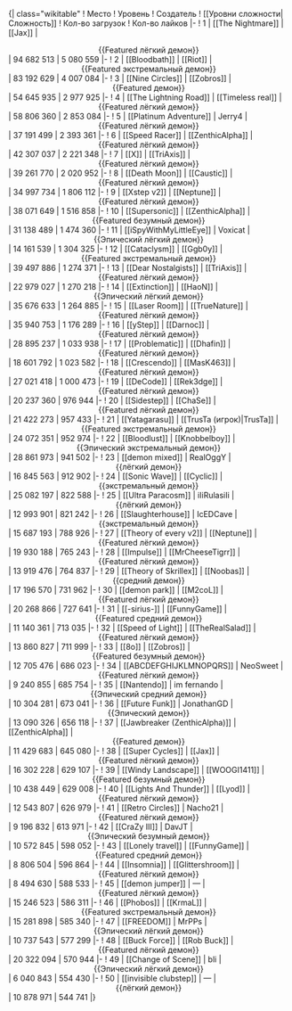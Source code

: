 {| class="wikitable"
! Место
! Уровень
! Создатель
! [[Уровни сложности|Сложность]]
! Кол-во загрузок
! Кол-во лайков
|-
! 1
| [[The Nightmare]]
| [[Jax]]
| <center>{{Featured лёгкий демон}}</center>
| 94 682 513
| 5 080 559
|-
! 2
| [[Bloodbath]]
| [[Riot]]
| <center>{{Featured экстремальный демон}}</center>
| 83 192 629
| 4 007 084
|-
! 3
| [[Nine Circles]]
| [[Zobros]]
| <center>{{Featured демон}}</center>
| 54 645 935
| 2 977 925
|-
! 4
| [[The Lightning Road]]
| [[Timeless real]]
| <center>{{Featured лёгкий демон}}</center>
| 58 806 360
| 2 853 084
|-
! 5
| [[Platinum Adventure]]
| Jerry4
| <center>{{Featured лёгкий демон}}</center>
| 37 191 499
| 2 393 361
|-
! 6
| [[Speed Racer]]
| [[ZenthicAlpha]]
| <center>{{Featured лёгкий демон}}</center>
| 42 307 037
| 2 221 348
|-
! 7
| [[X]]
| [[TriAxis]]
| <center>{{Featured лёгкий демон}}</center>
| 39 261 770
| 2 020 952
|-
! 8
| [[Death Moon]]
| [[Caustic]]
| <center>{{Featured лёгкий демон}}</center>
| 34 997 734
| 1 806 112
|-
! 9
| [[Xstep v2]]
| [[Neptune]]
| <center>{{Featured лёгкий демон}}</center>
| 38 071 649
| 1 516 858
|-
! 10
| [[Supersonic]]
| [[ZenthicAlpha]]
| <center>{{Featured безумный демон}}</center>
| 31 138 489
| 1 474 360
|-
! 11
| [[iSpyWithMyLittleEye]]
| Voxicat
| <center>{{Эпический лёгкий демон}}</center>
| 14 161 539
| 1 304 325
|-
! 12
| [[Cataclysm]]
| [[Ggb0y]]
| <center>{{Featured экстремальный демон}}</center>
| 39 497 886
| 1 274 371
|-
! 13
| [[Dear Nostalgists]]
| [[TriAxis]]
| <center>{{Featured лёгкий демон}}</center>
| 22 979 027
| 1 270 218
|-
! 14
| [[Extinction]]
| [[HaoN]]
| <center>{{Эпический лёгкий демон}}</center>
| 35 676 633
| 1 264 885
|-
! 15
| [[Laser Room]]
| [[TrueNature]]
| <center>{{Featured лёгкий демон}}</center>
| 35 940 753
| 1 176 289
|-
! 16
| [[yStep]]
| [[Darnoc]]
| <center>{{Featured лёгкий демон}}</center>
| 28 895 237
| 1 033 938
|-
! 17
| [[Problematic]]
| [[Dhafin]]
| <center>{{Featured лёгкий демон}}</center>
| 18 601 792
| 1 023 582
|-
! 18
| [[Crescendo]]
| [[MasK463]]
| <center>{{Featured лёгкий демон}}</center>
| 27 021 418
| 1 000 473
|-
! 19
| [[DeCode]]
| [[Rek3dge]]
| <center>{{Featured лёгкий демон}}</center>
| 20 237 360
| 976 944
|-
! 20
| [[Sidestep]]
| [[ChaSe]]
| <center>{{Featured лёгкий демон}}</center>
| 21 422 273
| 957 433
|-
! 21
| [[Yatagarasu]]
| [[TrusTa (игрок)|TrusTa]]
| <center>{{Featured экстремальный демон}}</center>
| 24 072 351
| 952 974
|-
! 22
| [[Bloodlust]]
| [[Knobbelboy]]
| <center>{{Эпический экстремальный демон}}</center>
| 28 861 973
| 941 502
|-
! 23
| [[demon mixed]]
| RealOggY
| <center>{{лёгкий демон}}</center>
| 16 845 563
| 912 902
|-
! 24
| [[Sonic Wave]]
| [[Cyclic]]
| <center>{{экстремальный демон}}</center>
| 25 082 197
| 822 588
|-
! 25
| [[Ultra Paracosm]]
| iIiRulasiIi
| <center>{{лёгкий демон}}</center>
| 12 993 901
| 821 242
|-
! 26
| [[Slaughterhouse]]
| IcEDCave
| <center>{{экстремальный демон}}</center>
| 15 687 193
| 788 926
|-
! 27
| [[Theory of every v2]]
| [[Neptune]]
| <center>{{Featured лёгкий демон}}</center>
| 19 930 188
| 765 243
|-
! 28
| [[Impulse]]
| [[MrCheeseTigrr]]
| <center>{{Featured лёгкий демон}}</center>
| 13 919 476
| 764 837
|-
! 29
| [[Theory of Skrillex]]
| [[Noobas]]
| <center>{{средний демон}}</center>
| 17 196 570
| 731 962
|-
! 30
| [[demon park]]
| [[M2coL]]
| <center>{{Featured лёгкий демон}}</center>
| 20 268 866
| 727 641
|-
! 31
| [[-sirius-]]
| [[FunnyGame]]
| <center>{{Featured средний демон}}</center>
| 11 140 361
| 713 035
|-
! 32
| [[Speed of Light]]
| [[TheRealSalad]]
| <center>{{Featured лёгкий демон}}</center>
| 13 860 827
| 711 999
|-
! 33
| [[8o]]
| [[Zobros]]
| <center>{{Featured безумный демон}}</center>
| 12 705 476
| 686 023
|-
! 34
| [[ABCDEFGHIJKLMNOPQRS]]
| NeoSweet
| <center>{{Featured лёгкий демон}}</center>
| 9 240 855
| 685 754
|-
! 35
| [[Nantendo]]
| im fernando
| <center>{{Эпический средний демон}}</center>
| 10 304 281
| 673 041
|-
! 36
| [[Future Funk]]
| JonathanGD
| <center>{{Эпический демон}}</center>
| 13 090 326
| 656 118
|-
! 37
| [[Jawbreaker (ZenthicAlpha)]]
| [[ZenthicAlpha]]
| <center>{{Featured демон}}</center>
| 11 429 683
| 645 080
|-
! 38
| [[Super Cycles]]
| [[Jax]]
| <center>{{Featured лёгкий демон}}</center>
| 16 302 228
| 629 107
|-
! 39
| [[Windy Landscape]]
| [[WOOGI1411]]
| <center>{{Featured безумный демон}}</center>
| 10 438 449
| 629 008
|-
! 40
| [[Lights And Thunder]]
| [[Lyod]]
| <center>{{Featured лёгкий демон}}</center>
| 12 543 807
| 626 979
|-
! 41
| [[Retro Circles]]
| Nacho21
| <center>{{Featured лёгкий демон}}</center>
| 9 196 832
| 613 971
|-
! 42
| [[CraZy III]]
| DavJT
| <center>{{Эпический безумный демон}}</center>
| 10 572 845
| 598 052
|-
! 43
| [[Lonely travel]]
| [[FunnyGame]]
| <center>{{Featured средний демон}}</center>
| 8 806 504
| 596 864
|-
! 44
| [[Insomnia]]
| [[Glittershroom]]
| <center>{{Featured лёгкий демон}}</center>
| 8 494 630
| 588 533
|-
! 45
| [[demon jumper]]
| —
| <center>{{Featured лёгкий демон}}</center>
| 15 246 523
| 586 311
|-
! 46
| [[Phobos]]
| [[KrmaL]]
| <center>{{Featured экстремальный демон}}</center>
| 15 281 898
| 585 340
|-
! 47
| [[FREEDOM]]
| MrPPs
| <center>{{Эпический лёгкий демон}}</center>
| 10 737 543
| 577 299
|-
! 48
| [[Buck Force]]
| [[Rob Buck]]
| <center>{{Featured лёгкий демон}}</center>
| 20 322 094
| 570 944
|-
! 49
| [[Change of Scene]]
| bli
| <center>{{Эпический лёгкий демон}}</center>
| 6 040 843
| 554 430
|-
! 50
| [[invisible clubstep]]
| —
| <center>{{лёгкий демон}}</center>
| 10 878 971
| 544 741
|}